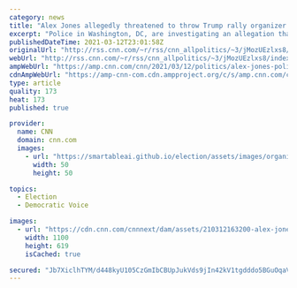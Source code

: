 ```yaml
---
category: news
title: "Alex Jones allegedly threatened to throw Trump rally organizer off a stage"
excerpt: "Police in Washington, DC, are investigating an allegation that conspiracy theorist Alex Jones threatened to push a pro-Trump political organizer off of an event stage in December, according to people familiar with the incident.\n    \n"
publishedDateTime: 2021-03-12T23:01:58Z
originalUrl: "http://rss.cnn.com/~r/rss/cnn_allpolitics/~3/jMozUEzlxs8/index.html"
webUrl: "http://rss.cnn.com/~r/rss/cnn_allpolitics/~3/jMozUEzlxs8/index.html"
ampWebUrl: "https://amp.cnn.com/cnn/2021/03/12/politics/alex-jones-police-investigation-invs/index.html"
cdnAmpWebUrl: "https://amp-cnn-com.cdn.ampproject.org/c/s/amp.cnn.com/cnn/2021/03/12/politics/alex-jones-police-investigation-invs/index.html"
type: article
quality: 173
heat: 173
published: true

provider:
  name: CNN
  domain: cnn.com
  images:
    - url: "https://smartableai.github.io/election/assets/images/organizations/cnn.com-50x50.jpg"
      width: 50
      height: 50

topics:
  - Election
  - Democratic Voice

images:
  - url: "https://cdn.cnn.com/cnnnext/dam/assets/210312163200-alex-jones-200418-file-super-tease.jpg"
    width: 1100
    height: 619
    isCached: true

secured: "Jb7XiclhTYM/d448kyU105CzGmIbCBUpJukVds9jIn42kV1tgdddo5BGuOqaVQjyF2eJoVNDP3LwicTznxAu7BfmSk/1wdcEGMMpijnaw00NArZElDSr8kuHR4sFpCQvcfmik+kdpYFrpj5LKERe4d4qkl1uz0KuI4DB+nsBDblwd0OJy71eDck+pUehFubQ8kkzbhn/hdodHdWJ008NG+2NQdtz0wdVl491aSz/QHJRH9H1DOalEG92FsH+KReAHO8v3RBuL3WP85tW0DbDnuX2X9LherTRJM0ZJK7CVpZQHldT4mE3nxg4eqyPbfz9vmz5rekHM4iFnBctmbJdDRDD696GSwyRT+W9ejHqUew=;8NkbYoqixeW3IuVgJYhIpQ=="
---
```


